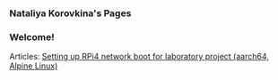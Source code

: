 ### Nataliya Korovkina's Pages
### Welcome!


Articles:
[Setting up RPi4 network boot for laboratory project
(aarch64, Alpine Linux)](https://github.com/malus-brandywine/malus-brandywine/blob/master/Articles/rpi4-netboot-aarch64-alpine.md)


